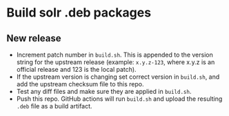 # Build solr .deb packages
## New release
- Increment patch number in `build.sh`. This is appended to the version string for the upstream release (example: `x.y.z-123`, where x.y.z is an official release and 123 is the local patch).
- If the upstream version is changing set correct version in `build.sh`, and add the upstream checksum file to this repo.
- Test any diff files and make sure they are applied in `build.sh`.
- Push this repo. GitHub actions will run `build.sh` and upload the resulting `.deb` file as a build artifact.

